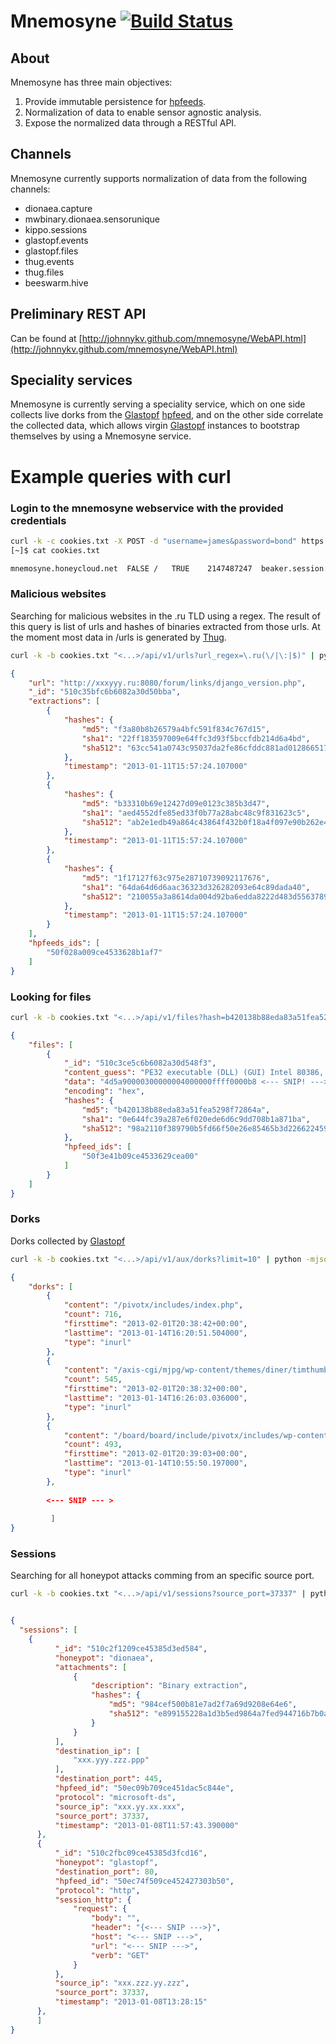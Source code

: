 Mnemosyne [![Build Status](https://travis-ci.org/johnnykv/mnemosyne.png?branch=master)](https://travis-ci.org/johnnykv/mnemosyne)
=========
## About
Mnemosyne has three main objectives:

1. Provide immutable persistence for [hpfeeds](https://redmine.honeynet.org/projects/hpfeeds/wiki).
2. Normalization of data to enable sensor agnostic analysis.
3. Expose the normalized data through a RESTful API.

## Channels
Mnemosyne currently supports normalization of data from the following channels:

* dionaea.capture
* mwbinary.dionaea.sensorunique
* kippo.sessions
* glastopf.events
* glastopf.files
* thug.events
* thug.files
* beeswarm.hive

## Preliminary REST API

Can be found at [http://johnnykv.github.com/mnemosyne/WebAPI.html](http://johnnykv.github.com/mnemosyne/WebAPI.html)

## Speciality services

Mnemosyne is currently serving a speciality service, which on one side collects live dorks from the [Glastopf](https://github.com/glastopf/) [hpfeed](https://redmine.honeynet.org/projects/hpfeeds/wiki), and on the other side correlate the collected data, which allows virgin [Glastopf](https://github.com/glastopf/) instances to bootstrap themselves by using a Mnemosyne service.

# Example queries with curl

### Login to the mnemosyne webservice with the provided credentials
``` bash
curl -k -c cookies.txt -X POST -d "username=james&password=bond" https://mnemosyne.honeycloud.net:8282/login
[~]$ cat cookies.txt 

mnemosyne.honeycloud.net  FALSE	/	TRUE	2147487247	beaker.session.id	1f7x19deadbeef8f802fbabe18f1f01a
```


### Malicious websites
Searching for malicious websites in the .ru TLD using a regex. The result of this query is list of urls and hashes of binaries extracted from those urls.
At the moment most data in /urls is generated by [Thug](https://github.com/buffer/thug).
``` bash
curl -k -b cookies.txt "<...>/api/v1/urls?url_regex=\.ru(\/|\:|$)" | python -mjson.tool
```
``` json
{
    "url": "http://xxxyyy.ru:8080/forum/links/django_version.php",
    "_id": "510c35bfc6b6082a30d50bba", 
    "extractions": [
        {
            "hashes": {
                "md5": "f3a80b8b26579a4bfc591f834c767d15", 
                "sha1": "22ff183597009e64ffc3d93f5bccfdb214d6a4bd", 
                "sha512": "63cc541a0743c95037da2fe86cfddc881ad0128665171c50958142f2d8b87a3e90c3085286f774aceb15e28d515ed7b24e399b19579f42da894da206945fe023"
            }, 
            "timestamp": "2013-01-11T15:57:24.107000"
        }, 
        {
            "hashes": {
                "md5": "b33310b69e12427d09e0123c385b3d47", 
                "sha1": "aed4552dfe85ed33f0b77a28abc48c9f831623c5", 
                "sha512": "ab2e1edb49a864c43864f432b0f18a4f097e90b262e4e2964814e022218ad2128a1cdb0402ee76eb75b382f53d145ae7ebd64d0bec7cd599d45ae9c799802b68"
            }, 
            "timestamp": "2013-01-11T15:57:24.107000"
        }, 
        {
            "hashes": {
                "md5": "1f17127f63c975e28710739092117676", 
                "sha1": "64da64d6d6aac36323d326282093e64c89dada40", 
                "sha512": "210055a3a8614da004d92ba6edda8222d483d5563789f9443bb9d5c06481b9674fdf0eef1929410e8c44f9d66c2c7c07e0109e98a5eb92f326a3e8130801f4e7"
            }, 
            "timestamp": "2013-01-11T15:57:24.107000"
        }
    ], 
    "hpfeeds_ids": [
        "50f028a009ce4533628b1af7"
    ]
}
```

### Looking for files
``` bash
curl -k -b cookies.txt "<...>/api/v1/files?hash=b420138b88eda83a51fea5298f72864a" | python -mjson.tool
```
```json
{
    "files": [
        {
            "_id": "510c3ce5c6b6082a30d548f3",
            "content_guess": "PE32 executable (DLL) (GUI) Intel 80386, for MS Windows, UPX compressed",
            "data": "4d5a90000300000004000000ffff0000b8 <--- SNIP! --->",
            "encoding": "hex",
            "hashes": {
                "md5": "b420138b88eda83a51fea5298f72864a",
                "sha1": "0e644fc39a287e6f020ede6d6c9dd708b1a871ba",
                "sha512": "98a2110f389790b5fd66f50e26e85465b3d22662245969b1fd03025194ef7a00a928c3709b57e20d165876231cdab12d38b7ff17e5c173b6562e924dc4087d85"
            },
            "hpfeed_ids": [
                "50f3e41b09ce4533629cea00"
            ]
        }
    ]
}
```

### Dorks
Dorks collected by [Glastopf](https://github.com/glastopf/glastopf)
``` bash
curl -k -b cookies.txt "<...>/api/v1/aux/dorks?limit=10" | python -mjson.tool
```
```json
{
    "dorks": [
        {
            "content": "/pivotx/includes/index.php", 
            "count": 716, 
            "firsttime": "2013-02-01T20:38:42+00:00", 
            "lasttime": "2013-01-14T16:20:51.504000", 
            "type": "inurl"
        }, 
        {
            "content": "/axis-cgi/mjpg/wp-content/themes/diner/timthumb.php", 
            "count": 545, 
            "firsttime": "2013-02-01T20:38:32+00:00", 
            "lasttime": "2013-01-14T16:26:03.036000", 
            "type": "inurl"
        }, 
        {
            "content": "/board/board/include/pivotx/includes/wp-content/pivotx/includes/timthumb.php", 
            "count": 493, 
            "firsttime": "2013-02-01T20:39:03+00:00", 
            "lasttime": "2013-01-14T10:55:50.197000", 
            "type": "inurl"
        },
        
        <--- SNIP --- >
        
         ]   
}
```

### Sessions
Searching for all honeypot attacks comming from an specific source port.
``` bash
curl -k -b cookies.txt "<...>/api/v1/sessions?source_port=37337" | python -mjson.tool
```
```json

{
  "sessions": [
    {
          "_id": "510c2f1209ce45385d3ed584", 
          "honeypot": "dionaea", 
          "attachments": [
              {
                  "description": "Binary extraction", 
                  "hashes": {
                      "md5": "984cef500b81e7ad2f7a69d9208e64e6", 
                      "sha512": "e899155228a1d3b5ed9864a7fed944716b7b0a3061b76e0f720bf9f7f6c65c633d8fdd4799335b9d92238b4b18e8076718a87a5d7a6538fec4223f111224b5e5"
                  }
              }
          ], 
          "destination_ip": [
              "xxx.yyy.zzz.ppp"
          ], 
          "destination_port": 445, 
          "hpfeed_id": "50ec09b709ce451dac5c844e", 
          "protocol": "microsoft-ds", 
          "source_ip": "xxx.yy.xx.xxx", 
          "source_port": 37337, 
          "timestamp": "2013-01-08T11:57:43.390000"
      }, 
      {
          "_id": "510c2fbc09ce45385d3fcd16",
          "honeypot": "glastopf", 
          "destination_port": 80, 
          "hpfeed_id": "50ec74f509ce452427303b50", 
          "protocol": "http", 
          "session_http": {
              "request": {
                  "body": "", 
                  "header": "{<--- SNIP --->}", 
                  "host": "<--- SNIP --->", 
                  "url": "<--- SNIP --->", 
                  "verb": "GET"
              }
          }, 
          "source_ip": "xxx.zzz.yy.zzz", 
          "source_port": 37337, 
          "timestamp": "2013-01-08T13:28:15"
      },
      ]
}
```



